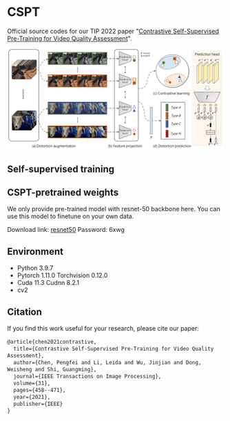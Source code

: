 # CSPT
Official source codes for our TIP 2022 paper "[Contrastive Self-Supervised Pre-Training for Video Quality Assessment](https://ieeexplore.ieee.org/abstract/document/9640574)".

![image](https://github.com/cpf0079/CSPT/blob/main/framework.png)

## Self-supervised training

## CSPT-pretrained weights
We only provide pre-trained model with resnet-50 backbone here. You can use this model to finetune on your own data.

Download link: [resnet50](https://pan.baidu.com/s/19LDkykn2rE4xivtoNwvyiA)
Password: 6xwg

## Environment
* Python 3.9.7
* Pytorch 1.11.0 Torchvision 0.12.0
* Cuda 11.3 Cudnn 8.2.1 
* cv2

## Citation
If you find this work useful for your research, please cite our paper:
```
@article{chen2021contrastive,
  title={Contrastive Self-Supervised Pre-Training for Video Quality Assessment},
  author={Chen, Pengfei and Li, Leida and Wu, Jinjian and Dong, Weisheng and Shi, Guangming},
  journal={IEEE Transactions on Image Processing},
  volume={31},
  pages={458--471},
  year={2021},
  publisher={IEEE}
}
```
